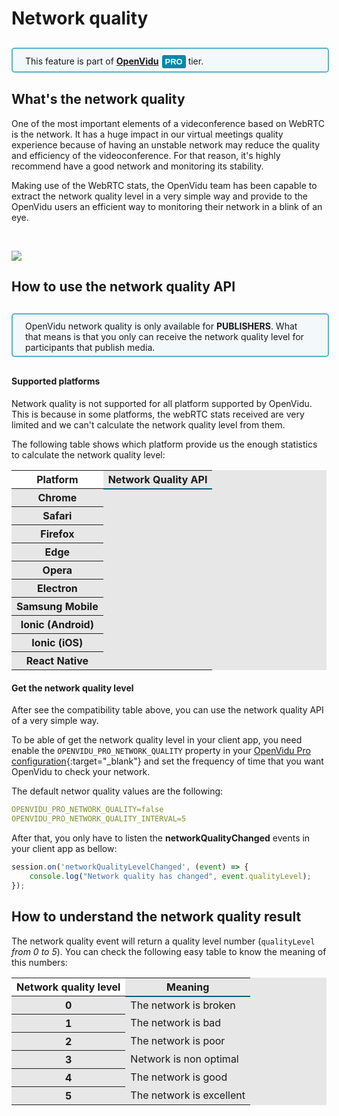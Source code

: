 # Network quality

<div style="
    display: table;
    border: 2px solid #0088aa9e;
    border-radius: 5px;
    width: 100%;
    margin-top: 30px;
    margin-bottom: 30px;
    padding: 10px 0 5px 0;
    background-color: rgba(0, 136, 170, 0.04);"><div style="display: table-cell; vertical-align: middle">
    <i class="icon ion-android-alert" style="
    font-size: 50px;
    color: #0088aa;
    display: inline-block;
    padding-left: 25%;
"></i></div>
<div style="
    vertical-align: middle;
    display: table-cell;
    padding-left: 20px;
    padding-right: 20px;
    ">
This feature is part of <a href="openvidu-pro/"><strong>OpenVidu</strong><span id="openvidu-pro-tag" style="display: inline-block; background-color: rgb(0, 136, 170); color: white; font-weight: bold; padding: 0px 5px; margin-left: 5px; border-radius: 3px; font-size: 13px; line-height:21px; font-family: Montserrat, sans-serif;">PRO</span></a> tier.
</div>
</div>

## What's the network quality

One of the most important elements of a videconference based on WebRTC is the network. It has a huge impact in our virtual meetings quality experience because of having an unstable network may reduce the quality and efficiency of the videoconference. For that reason, it's highly recommend have a good network and monitoring its stability.

Making use of the WebRTC stats, the OpenVidu team has been capable to extract the network quality level in a very simple way and provide to the OpenVidu users an efficient way to monitoring their network in a blink of an eye.

<br>

<p>
    <img style="margin: auto;" class="img-responsive" src="img/docs/advanced-features/network-quality-process.png">
</p>


## How to use the network quality API

<div style="
    display: table;
    border: 2px solid #0088aa9e;
    border-radius: 5px;
    width: 100%;
    margin-top: 30px;
    margin-bottom: 30px;
    padding: 10px 0 5px 0;
    background-color: rgba(0, 136, 170, 0.04);"><div style="display: table-cell; vertical-align: middle">
    <i class="icon ion-android-alert" style="
    font-size: 50px;
    color: #0088aa;
    display: inline-block;
    padding-left: 25%;
"></i></div>
<div style="
    vertical-align: middle;
    display: table-cell;
    padding-left: 20px;
    padding-right: 20px;
    ">
OpenVidu network quality is only available for <strong>PUBLISHERS</strong>. What that means is that you only can receive the network quality level for participants that publish media.
</div>
</div>

#### Supported platforms

Network quality is not supported for all platform supported by OpenVidu. This is because in some platforms, the webRTC stats received are very limited and we can't calculate the network quality level from them.

The following table shows which platform provide us the enough statistics to calculate the network quality level:

<table class="table table-striped table-pricing" style="background: #e7e7e7">
    <thead>
        <tr>
            <th scope="col" style="background: #fff; border-bottom: 0px;">Platform</th>
            <th scope="col" style="border-bottom: 2px solid #005f76;">Network Quality API</th>
        </tr>
    </thead>
    <tbody>
        <tr>
            <th scope="row">Chrome</th>
            <td><i class="icon ion-checkmark pricing-table-icon"></i></td>
        </tr>
        <tr>
            <th scope="row">Safari</th>
            <td><i class="icon ion-checkmark pricing-table-icon"></i></td>
        </tr>
        <tr>
            <th scope="row">Firefox</th>
            <td><i class="icon ion-close pricing-table-icon"></i></td>
        </tr>
        <tr>
            <th scope="row">Edge</th>
            <td><i class="icon ion-checkmark pricing-table-icon"></i></td>
        </tr>
        <tr>
            <th scope="row">Opera</th>
            <td><i class="icon ion-checkmark pricing-table-icon"></i></td>
        </tr>
        <tr>
            <th scope="row">Electron</th>
            <td><i class="icon ion-checkmark pricing-table-icon"></i></td>
        </tr>
        <tr>
            <th scope="row">Samsung Mobile</th>
            <td><i class="icon ion-checkmark pricing-table-icon"></i></td>
        </tr>
        <tr>
            <th scope="row">Ionic (Android)</th>
            <td><i class="icon ion-checkmark pricing-table-icon"></i></td>
        </tr>
        <tr>
            <th scope="row">Ionic (iOS)</th>
            <td><i class="icon ion-close pricing-table-icon"></i></td>
        </tr>
        <tr>
            <th scope="row">React Native</th>
            <td><i class="icon ion-close pricing-table-icon"></i></td>
        </tr>
    </tbody>
</table>

#### Get the network quality level

After see the compatibility table above, you can use the network quality API of a very simple way.

To be able of get the network quality level in your client app, you need enable the `OPENVIDU_PRO_NETWORK_QUALITY` property in your [OpenVidu Pro configuration](openvidu-pro/reference-docs/openvidu-pro-config/){:target="_blank"} and set the frequency of time that you want OpenVidu to check your network.

The default networ quality values are the following:

```yaml
OPENVIDU_PRO_NETWORK_QUALITY=false
OPENVIDU_PRO_NETWORK_QUALITY_INTERVAL=5
```

After that, you only have to listen the **networkQualityChanged** events in your client app as bellow:

```javascript
session.on('networkQualityLevelChanged', (event) => {
    console.log("Network quality has changed", event.qualityLevel);
});
```

## How to understand the network quality result

The network quality event will return a quality level number (`qualityLevel` *from 0 to 5*). You can check the following easy table to know the meaning of this numbers:


<table class="table table-striped table-pricing" style="background: #e7e7e7">
    <thead>
        <tr>
            <th scope="col" style="background: #fff; border-bottom: 0px;">Network quality level</th>
            <th scope="col" style="border-bottom: 2px solid #005f76;">Meaning</th>
        </tr>
    </thead>
    <tbody>
        <tr>
            <th scope="row">0</th>
            <td>The network is broken</td>
        </tr>
        <tr>
            <th scope="row">1</th>
            <td>The network is bad</td>
        </tr>
        <tr>
            <th scope="row">2</th>
            <td>The network is poor</td>
        </tr>
        <tr>
            <th scope="row">3</th>
            <td>Network is non optimal</td>
        </tr>
        <tr>
            <th scope="row">4</th>
            <td>The network is good</td>
        </tr>
        <tr>
            <th scope="row">5</th>
            <td>The network is excellent</td>
        </tr>
    </tbody>
</table>

<br>

